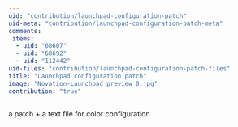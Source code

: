 ```yaml
---
uid: "contribution/launchpad-configuration-patch"
uid-meta: "contribution/launchpad-configuration-patch-meta"
comments: 
 items: 
  - uid: "68607"
  - uid: "68692"
  - uid: "112442"
uid-files: "contribution/launchpad-configuration-patch-files"
title: "Launchpad configuration patch"
image: "Novation-Launchpad preview_0.jpg"
contribution: "true"
---
```


a patch + a text file for color configuration